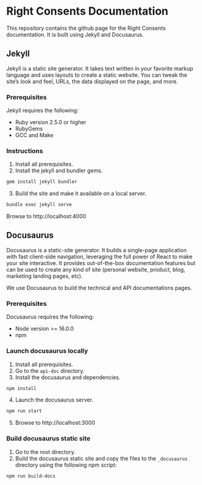 # Right Consents Documentation

This repository contains the github page for the Right Consents documentation. It is built using Jekyll and Docusaurus.

## Jekyll

Jekyll is a static site generator. It takes text written in your favorite markup language and uses layouts to create a static website. You can tweak the site’s look and feel, URLs, the data displayed on the page, and more.

### Prerequisites

Jekyll requires the following:

- Ruby version 2.5.0 or higher
- RubyGems
- GCC and Make

### Instructions 

1. Install all prerequisites.
2. Install the jekyll and bundler gems.
```bash
gem install jekyll bundler
```

3. Build the site and make it available on a local server.
```bash
bundle exec jekyll serve
```

Browse to http://localhost:4000

## Docusaurus

Docusaurus is a static-site generator. It builds a single-page application with fast client-side navigation, leveraging the full power of React to make your site interactive. It provides out-of-the-box documentation features but can be used to create any kind of site (personal website, product, blog, marketing landing pages, etc).

We use Docusaurus to build the technical and API documentations pages.

### Prerequisites

Docusaurus requires the following:

- Node version >= 16.0.0
- npm

### Launch docusaurus locally

1. Install all prerequisites.
2. Go to the `api-doc` directory.
3. Install the docusaurus and dependencies.
```bash
npm install
``` 
4. Launch the docusaurus server.
```bash
npm run start
```
5. Browse to http://localhost:3000

### Build docusaurus static site

1. Go to the root directory.
2. Build the docusaurus static site and copy the files to the `_docusaurus` directory using the following npm script:
```bash
npm run build-docs
```
